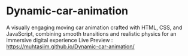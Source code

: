# Dynamic-car-animation
A visually engaging moving car animation crafted with HTML, CSS, and JavaScript, combining smooth transitions and realistic physics for an immersive digital experience
Live Preview : https://muhtasiim.github.io/Dynamic-car-animation/
